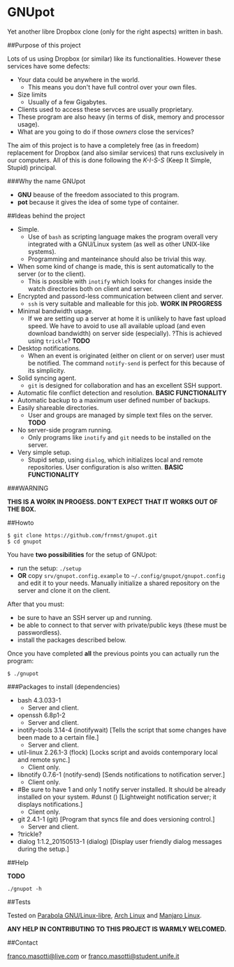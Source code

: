 GNUpot
======
Yet another libre Dropbox clone (only for the right aspects) written in bash. 

##Purpose of this project

Lots of us using Dropbox (or similar) like its functionalities. However 
these services have some defects:
- Your data could be anywhere in the world.
  - This means you don't have full control over your own files.
- Size limits
  - Usually of a few Gigabytes.
- Clients used to access these servces are usually proprietary.
- These program are also heavy (in terms of disk,  memory and processor usage).
- What are you going to do if those *owners* close the services?

The aim of this project is to have a completely free (as in freedom) 
replacement for Dropbox (and also similar services) that runs exclusively in 
our computers. All of this is done following the *K-I-S-S* (Keep It Simple, 
Stupid) principal.

###Why the name GNUpot

- **GNU** beause of the freedom associated to this program.
- **pot** because it gives the idea of some type of container.

##Ideas behind the project

- Simple.
  - Use of `bash` as scripting language makes the program overall very 
    integrated with a GNU/Linux system (as well as other UNIX-like systems). 
  - Programming and manteinance should also be trivial this way.
- When some kind of change is made, this is sent automatically to the server 
  (or to the client).
  - This is possible with `inotify` which looks for changes inside the watch 
    directories both on client and server.
- Encrypted and passord-less communication between client and server.
  - `ssh` is very suitable and malleable for this job. **WORK IN PROGRESS**
- Minimal bandwidth usage.
  - If we are setting up a server at home it is unlikely to have fast upload 
    speed. We have to avoid to use all available upload (and even download 
    bandwidth) on server side (especially). ?This is achieved using `trickle`?
    **TODO**
- Desktop notifications.
  - When an event is originated (either on client or on server) user must be 
    notified. The command `notify-send` is perfect for this because of its 
    simplicity.
- Solid syncing agent.
  - `git` is designed for collaboration and has an excellent SSH support. 
- Automatic file conflict detection and resolution. **BASIC FUNCTIONALITY**
- Automatic backup to a maximum user defined number of backups.
- Easily shareable directories.
  - User and groups are managed by simple text files on the server. **TODO**
- No server-side program running.
  - Only programs like `inotify` and `git` needs to be installed on the 
    server.
- Very simple setup.
  - Stupid setup, using `dialog`, which initializes local and remote repositories.
    User configuration is also written. **BASIC FUNCTIONALITY**

###WARNING

**THIS IS A WORK IN PROGESS. DON'T EXPECT THAT IT WORKS OUT OF THE BOX.**

##Howto

```
$ git clone https://github.com/frnmst/gnupot.git
$ cd gnupot
```
You have **two possibilities** for the setup of GNUpot:
- run the setup: `./setup`
- **OR** copy `srv/gnupot.config.example` to `~/.config/gnupot/gnupot.config` 
  and edit it to your needs. Manually initialize a shared repository on the 
  server and clone it on the client.

After that you must:
- be sure to have an SSH server up and running.
- be able to connect to that server with private/public keys (these must be
  passwordless).
- install the packages described below.

Once you have completed **all** the previous points you can actually run the 
program:
```
$ ./gnupot
```

###Packages to install (dependencies)

- bash 4.3.033-1
  - Server and client.
- openssh 6.8p1-2
  - Server and client.
- inotify-tools 3.14-4 (inotifywait) [Tells the script that some changes have 
  been made to a certain file.]
  - Server and client.
- util-linux 2.26.1-3 (flock) [Locks script and avoids contemporary local and
  remote sync.]
  - Client only.
- libnotify 0.7.6-1 (notify-send) [Sends notifications to notification server.]
  - Client only.
- #Be sure to have 1 and only 1 notify server installed. It should be already 
  installed on your system.
  #dunst () [Lightweight notification server; it displays notifications.]
  - Client only.
- git 2.4.1-1 (git) [Program that syncs file and does versioning control.]
  - Server and client.
- ?trickle?
- dialog 1:1.2_20150513-1 (dialog) [Display user friendly dialog messages 
  during the setup.]

##Help

**TODO**
```
./gnupot -h
```
  
##Tests

Tested on [Parabola GNU/Linux-libre](https://www.parabola.nu/), [Arch 
Linux](https://www.archlinux.org/) and [Manjaro 
Linux](https://manjaro.github.io/).

**ANY HELP IN CONTRIBUTING TO THIS PROJECT IS WARMLY WELCOMED.**

##Contact

franco.masotti@live.com or franco.masotti@student.unife.it
